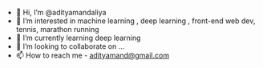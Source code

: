 - 👋 Hi, I’m @adityamandaliya
- 👀 I’m interested in machine learning , deep learning , front-end web dev, tennis, marathon running
- 🌱 I’m currently learning deep learning
- 💞️ I’m looking to collaborate on ...
- 📫 How to reach me - adityamand@gmail.com

<!---
adityamandaliya/adityamandaliya is a ✨ special ✨ repository because its `README.md` (this file) appears on your GitHub profile.
You can click the Preview link to take a look at your changes.
--->

